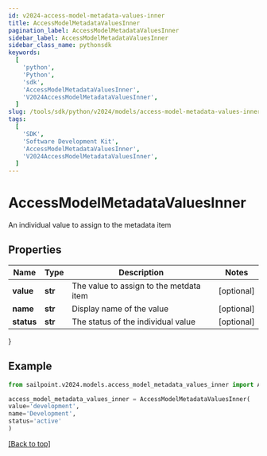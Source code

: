 ```yaml
---
id: v2024-access-model-metadata-values-inner
title: AccessModelMetadataValuesInner
pagination_label: AccessModelMetadataValuesInner
sidebar_label: AccessModelMetadataValuesInner
sidebar_class_name: pythonsdk
keywords:
  [
    'python',
    'Python',
    'sdk',
    'AccessModelMetadataValuesInner',
    'V2024AccessModelMetadataValuesInner',
  ]
slug: /tools/sdk/python/v2024/models/access-model-metadata-values-inner
tags:
  [
    'SDK',
    'Software Development Kit',
    'AccessModelMetadataValuesInner',
    'V2024AccessModelMetadataValuesInner',
  ]
---
```


# AccessModelMetadataValuesInner

An individual value to assign to the metadata item

## Properties

| Name       | Type    | Description                             | Notes      |
| ---------- | ------- | --------------------------------------- | ---------- |
| **value**  | **str** | The value to assign to the metdata item | [optional] |
| **name**   | **str** | Display name of the value               | [optional] |
| **status** | **str** | The status of the individual value      | [optional] |

}

## Example

```python
from sailpoint.v2024.models.access_model_metadata_values_inner import AccessModelMetadataValuesInner

access_model_metadata_values_inner = AccessModelMetadataValuesInner(
value='development',
name='Development',
status='active'
)

```

[[Back to top]](#)

